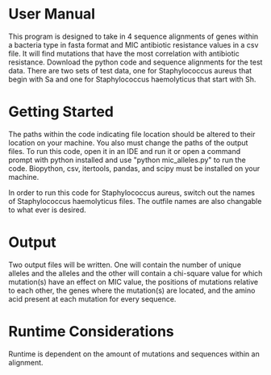 # User Manual
This program is designed to take in 4 sequence alignments of genes within a bacteria type in fasta format and MIC antibiotic resistance values in a csv file.  It will find mutations that have the most correlation with antibiotic resistance.  Download the python code and sequence alignments for the test data.  There are two sets of test data, one for Staphylococcus aureus that begin with Sa and one for Staphylococcus haemolyticus that start with Sh.  

# Getting Started
The paths within the code indicating file location should be altered to their location on your machine.  You also must change the paths of the output files.  To run this code, open it in an IDE and run it or open a command prompt with python installed and use "python mic_alleles.py" to run the code.  Biopython, csv, itertools, pandas, and scipy must be installed on your machine.

In order to run this code for Staphylococcus aureus, switch out the names of Staphylococcus haemolyticus files.  The outfile names are also changable to what ever is desired.

# Output
Two output files will be written.  One will contain the number of unique alleles and the alleles and the other will contain a chi-square value for which mutation(s) have an effect on MIC value, the positions of mutations relative to each other, the genes where the mutation(s) are located, and the amino acid present at each mutation for every sequence.

# Runtime Considerations
Runtime is dependent on the amount of mutations and sequences within an alignment.
